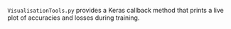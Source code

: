 ```VisualisationTools.py``` provides a Keras callback method that prints a live plot of accuracies and losses during training.
